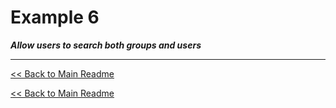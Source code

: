 # Example 6
**_Allow users to search both groups and users_**
___
[<< Back to Main Readme](../README.md)

[<< Back to Main Readme](../README.md)
